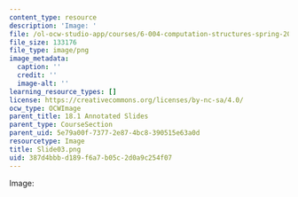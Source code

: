 ```yaml
---
content_type: resource
description: 'Image: '
file: /ol-ocw-studio-app/courses/6-004-computation-structures-spring-2017/387d4bbbd189f6a7b05c2d0a9c254f07_Slide03.png
file_size: 133176
file_type: image/png
image_metadata:
  caption: ''
  credit: ''
  image-alt: ''
learning_resource_types: []
license: https://creativecommons.org/licenses/by-nc-sa/4.0/
ocw_type: OCWImage
parent_title: 18.1 Annotated Slides
parent_type: CourseSection
parent_uid: 5e79a00f-7377-2e87-4bc8-390515e63a0d
resourcetype: Image
title: Slide03.png
uid: 387d4bbb-d189-f6a7-b05c-2d0a9c254f07
---
```

Image: 